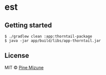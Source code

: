 # est

## Getting started

```
$ ./gradlew clean :app:thorntail-package
$ java -jar app/build/libs/app-thorntail.jar
```

## License
MIT &copy; [Pine Mizune](https://profile.pine.moe)

